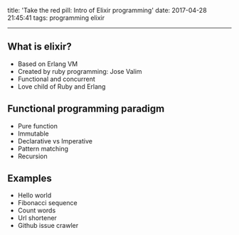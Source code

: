 title: 'Take the red pill: Intro of Elixir programming'
date: 2017-04-28 21:45:41
tags: programming elixir

---

## What is elixir?

+ Based on Erlang VM
+ Created by ruby programming: Jose Valim
+ Functional and concurrent
+ Love child of Ruby and Erlang

## Functional programming paradigm

+ Pure function
+ Immutable
+ Declarative vs Imperative
+ Pattern matching
+ Recursion

## Examples

+ Hello world
+ Fibonacci sequence
+ Count words
+ Url shortener
+ Github issue crawler
